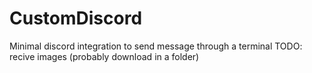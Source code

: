 # CustomDiscord
Minimal discord integration to send message through a terminal
TODO: recive images (probably download in a folder)
